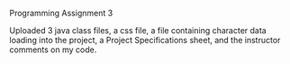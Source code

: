 Programming Assignment 3

Uploaded 3 java class files, a css file, a file containing character data loading into the project, 
a Project Specifications sheet, and the instructor comments on my code.
